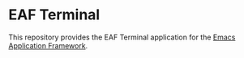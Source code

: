# EAF Terminal
This repository provides the EAF Terminal application for the [Emacs Application Framework](https://github.com/emacs-eaf/emacs-application-framework).
